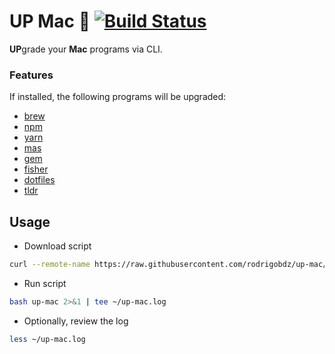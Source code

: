 # UP Mac :balloon: [![Build Status](https://travis-ci.com/rodrigobdz/up-mac.svg?branch=master)](https://travis-ci.com/rodrigobdz/up-mac)

**UP**grade your **Mac** programs via CLI.

### Features

If installed, the following programs will be upgraded:

- [brew](https://brew.sh/)
- [npm](https://www.npmjs.com/)
- [yarn](https://yarnpkg.com/lang/en/)
- [mas](https://github.com/mas-cli/mas)
- [gem](https://rubygems.org)
- [fisher](https://github.com/fisherman/fisherman)
- [dotfiles](https://github.com/thoughtbot/dotfiles)
- [tldr](https://github.com/tldr-pages/tldr)

## Usage

- Download script

```sh
curl --remote-name https://raw.githubusercontent.com/rodrigobdz/up-mac/master/up-mac
```

- Run script

```sh
bash up-mac 2>&1 | tee ~/up-mac.log
```

- Optionally, review the log

```sh
less ~/up-mac.log
```

